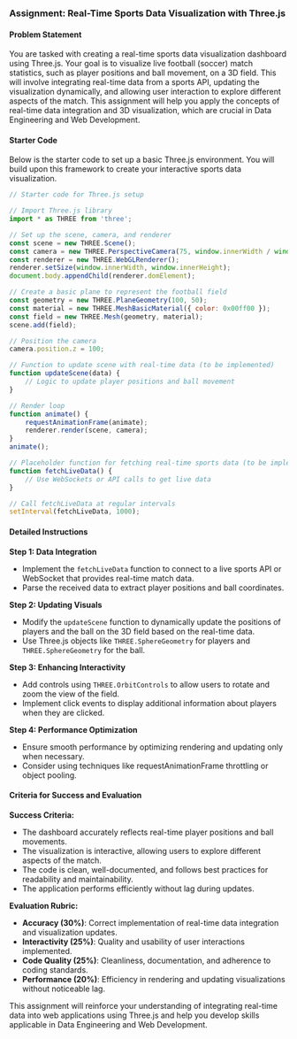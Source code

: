 ### Assignment: Real-Time Sports Data Visualization with Three.js ###

#### Problem Statement ####
You are tasked with creating a real-time sports data visualization dashboard using Three.js. Your goal is to visualize live football (soccer) match statistics, such as player positions and ball movement, on a 3D field. This will involve integrating real-time data from a sports API, updating the visualization dynamically, and allowing user interaction to explore different aspects of the match. This assignment will help you apply the concepts of real-time data integration and 3D visualization, which are crucial in Data Engineering and Web Development.

#### Starter Code ####
Below is the starter code to set up a basic Three.js environment. You will build upon this framework to create your interactive sports data visualization.

```javascript
// Starter code for Three.js setup

// Import Three.js library
import * as THREE from 'three';

// Set up the scene, camera, and renderer
const scene = new THREE.Scene();
const camera = new THREE.PerspectiveCamera(75, window.innerWidth / window.innerHeight, 0.1, 1000);
const renderer = new THREE.WebGLRenderer();
renderer.setSize(window.innerWidth, window.innerHeight);
document.body.appendChild(renderer.domElement);

// Create a basic plane to represent the football field
const geometry = new THREE.PlaneGeometry(100, 50);
const material = new THREE.MeshBasicMaterial({ color: 0x00ff00 });
const field = new THREE.Mesh(geometry, material);
scene.add(field);

// Position the camera
camera.position.z = 100;

// Function to update scene with real-time data (to be implemented)
function updateScene(data) {
    // Logic to update player positions and ball movement
}

// Render loop
function animate() {
    requestAnimationFrame(animate);
    renderer.render(scene, camera);
}
animate();

// Placeholder function for fetching real-time sports data (to be implemented)
function fetchLiveData() {
    // Use WebSockets or API calls to get live data
}

// Call fetchLiveData at regular intervals
setInterval(fetchLiveData, 1000);
```

#### Detailed Instructions ####

**Step 1: Data Integration**
- Implement the `fetchLiveData` function to connect to a live sports API or WebSocket that provides real-time match data.
- Parse the received data to extract player positions and ball coordinates.

**Step 2: Updating Visuals**
- Modify the `updateScene` function to dynamically update the positions of players and the ball on the 3D field based on the real-time data.
- Use Three.js objects like `THREE.SphereGeometry` for players and `THREE.SphereGeometry` for the ball.

**Step 3: Enhancing Interactivity**
- Add controls using `THREE.OrbitControls` to allow users to rotate and zoom the view of the field.
- Implement click events to display additional information about players when they are clicked.

**Step 4: Performance Optimization**
- Ensure smooth performance by optimizing rendering and updating only when necessary.
- Consider using techniques like requestAnimationFrame throttling or object pooling.

#### Criteria for Success and Evaluation ####

**Success Criteria:**
- The dashboard accurately reflects real-time player positions and ball movements.
- The visualization is interactive, allowing users to explore different aspects of the match.
- The code is clean, well-documented, and follows best practices for readability and maintainability.
- The application performs efficiently without lag during updates.

**Evaluation Rubric:**
- **Accuracy (30%)**: Correct implementation of real-time data integration and visualization updates.
- **Interactivity (25%)**: Quality and usability of user interactions implemented.
- **Code Quality (25%)**: Cleanliness, documentation, and adherence to coding standards.
- **Performance (20%)**: Efficiency in rendering and updating visualizations without noticeable lag.

This assignment will reinforce your understanding of integrating real-time data into web applications using Three.js and help you develop skills applicable in Data Engineering and Web Development.